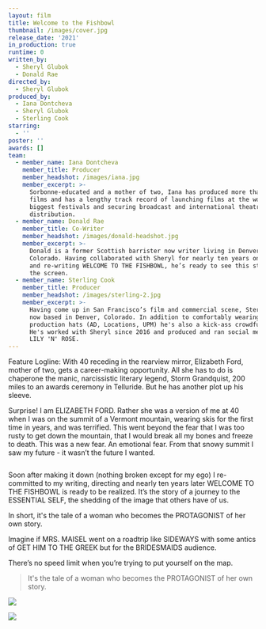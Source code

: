 ```yaml
---
layout: film
title: Welcome to the Fishbowl
thumbnail: /images/cover.jpg
release_date: '2021'
in_production: true
runtime: 0
written_by:
  - Sheryl Glubok
  - Donald Rae
directed_by:
  - Sheryl Glubok
produced_by:
  - Iana Dontcheva
  - Sheryl Glubok
  - Sterling Cook
starring:
  - ''
poster: ''
awards: []
team:
  - member_name: Iana Dontcheva
    member_title: Producer
    member_headshot: /images/iana.jpg
    member_excerpt: >-
      Sorbonne-educated and a mother of two, Iana has produced more than 20
      films and has a lengthy track record of launching films at the world's
      biggest festivals and securing broadcast and international theatrical
      distribution.
  - member_name: Donald Rae
    member_title: Co-Writer
    member_headshot: /images/donald-headshot.jpg
    member_excerpt: >-
      Donald is a former Scottish barrister now writer living in Denver,
      Colorado. Having collaborated with Sheryl for nearly ten years on writing
      and re-writing WELCOME TO THE FISHBOWL, he’s ready to see this story on
      the screen.
  - member_name: Sterling Cook
    member_title: Producer
    member_headshot: /images/sterling-2.jpg
    member_excerpt: >-
      Having come up in San Francisco’s film and commercial scene, Sterling is
      now based in Denver, Colorado. In addition to comfortably wearing many
      production hats (AD, Locations, UPM) he's also a kick-ass crowdfunder.
      He's worked with Sheryl since 2016 and produced and ran social media for
      LILY 'N' ROSE.
---
```

Feature Logline: With 40 receding in the rearview mirror, Elizabeth Ford, mother of two, gets a career-making opportunity. All she has to do is chaperone the manic, narcissistic literary legend, Storm Grandquist, 200 miles to an awards ceremony in Telluride. But he has another plot up his sleeve.

Surprise! I am ELIZABETH FORD. Rather she was a version of me at 40 when I was on the summit of a Vermont mountain, wearing skis for the first time in years, and was terrified. This went beyond the fear that I was too rusty to get down the mountain, that I would break all my bones and freeze to death. This was a new fear. An emotional fear. From that snowy summit I saw my future - it wasn’t the future I wanted.

![]()

Soon after making it down (nothing broken except for my ego) I re-committed to my writing, directing and nearly ten years later WELCOME TO THE FISHBOWL is ready to be realized. It’s the story of a journey to the ESSENTIAL SELF, the shedding of the image that others have of us.

In short, it's the tale of a woman who becomes the PROTAGONIST of her own story.

Imagine if MRS. MAISEL went on a roadtrip like SIDEWAYS with some antics of GET HIM TO THE GREEK but for the BRIDESMAIDS audience.

There’s no speed limit when you’re trying to put yourself on the map.

> It's the tale of a woman who becomes the PROTAGONIST of her own story.

![](/images/maisel-2.jpg)

![](/images/car-on-road.jpg)